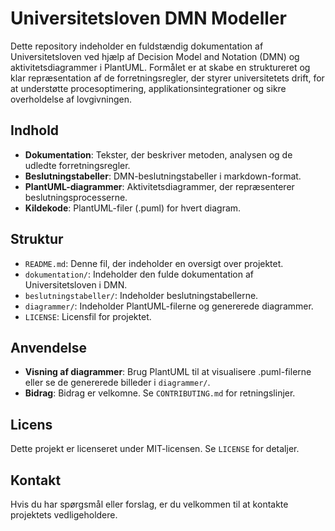 # Universitetsloven DMN Modeller

Dette repository indeholder en fuldstændig dokumentation af Universitetsloven ved hjælp af Decision Model and Notation (DMN) og aktivitetsdiagrammer i PlantUML. Formålet er at skabe en struktureret og klar repræsentation af de forretningsregler, der styrer universitetets drift, for at understøtte procesoptimering, applikationsintegrationer og sikre overholdelse af lovgivningen.

## Indhold

- **Dokumentation**: Tekster, der beskriver metoden, analysen og de udledte forretningsregler.
- **Beslutningstabeller**: DMN-beslutningstabeller i markdown-format.
- **PlantUML-diagrammer**: Aktivitetsdiagrammer, der repræsenterer beslutningsprocesserne.
- **Kildekode**: PlantUML-filer (.puml) for hvert diagram.

## Struktur

- `README.md`: Denne fil, der indeholder en oversigt over projektet.
- `dokumentation/`: Indeholder den fulde dokumentation af Universitetsloven i DMN.
- `beslutningstabeller/`: Indeholder beslutningstabellerne.
- `diagrammer/`: Indeholder PlantUML-filerne og genererede diagrammer.
- `LICENSE`: Licensfil for projektet.

## Anvendelse

- **Visning af diagrammer**: Brug PlantUML til at visualisere .puml-filerne eller se de genererede billeder i `diagrammer/`.
- **Bidrag**: Bidrag er velkomne. Se `CONTRIBUTING.md` for retningslinjer.

## Licens

Dette projekt er licenseret under MIT-licensen. Se `LICENSE` for detaljer.

## Kontakt

Hvis du har spørgsmål eller forslag, er du velkommen til at kontakte projektets vedligeholdere.